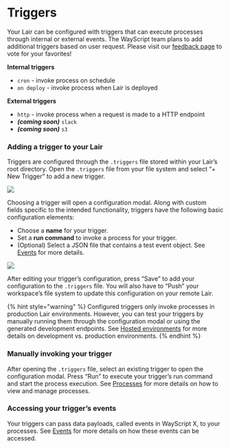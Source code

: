 # Triggers

Your Lair can be configured with triggers that can execute processes through internal or external events. The WayScript team plans to add additional triggers based on user request. Please visit our [feedback page](http://wayscript.canny.io/wayscript-x) to vote for your favorites!

**Internal triggers**

* `cron` - invoke process on schedule
* `on deploy` - invoke process when Lair is deployed

**External triggers**

* `http` - invoke process when a request is made to a HTTP endpoint
* _**\(coming soon\)**_ `slack`
* _**\(coming soon\)**_ `s3`

### Adding a trigger to your Lair

Triggers are configured through the `.triggers` file stored within your Lair’s root directory. Open the `.triggers` file from your file system and select “+ New Trigger” to add a new trigger.

![](https://codahosted.io/docs/2kDMDaZ6QP/blobs/bl-7r4AdieLZI/38dea46748c5d047a11db97c4601a98185f5e092db6ec6d77cf93090a2e8471f521de7d93e446c3906aab2a48ef7a6b81454d5843dbe4c5bc244fb267c21e5e76908db7a36b091a2278b90dbca0d8be3e4fe7283b6a47890feb67d3c83f84904b0049115)

Choosing a trigger will open a configuration modal. Along with custom fields specific to the intended functionality, triggers have the following basic configuration elements:

* Choose a **name** for your trigger.
* Set a **run command** to invoke a process for your trigger.
* \(Optional\) Select a JSON file that contains a test event object. See [Events](test-events.md) for more details.

![](https://codahosted.io/docs/2kDMDaZ6QP/blobs/bl-KKu-fOByjs/e45a4b3e1c99a95e4823d58ea3f21d4667ab25d2f3abab80100cd00a986a778a58761f29dcfe928034207914b3dec2b62a354202641f4d874a489f3e5b75ef68c44102604b6dbc3f297bf01fd4cfd429e962ff9d9e6ff39a35b2a7613134941adfaced02)

After editing your trigger’s configuration, press “Save” to add your configuration to the `.triggers` file. You will also have to “Push” your workspace’s file system to update this configuration on your remote Lair.

{% hint style="warning" %}
Configured triggers only invoke processes in production Lair environments. However, you can test your triggers by manually running them through the configuration modal or using the generated development endpoints. See [Hosted environments](../managing-tools/environments.md) for more details on development vs. production environments.
{% endhint %}

### Manually invoking your trigger

After opening the `.triggers` file, select an existing trigger to open the configuration modal. Press “Run” to execute your trigger’s run command and start the process execution. See [Processes](../testing-and-visiblity/untitled.md) for more details on how to view and manage processes.

### Accessing your trigger’s events

Your triggers can pass data payloads, called events in WayScript X, to your processes. See [Events](test-events.md) for more details on how these events can be accessed.

